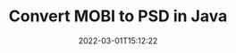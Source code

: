 ---
############################# Static ############################
layout: "auto-gen-conversion"
date: 2022-03-01T15:12:22
draft: false
otherformats: bmp doc docm docx dot dotm dotx epub gif ico jpeg jpg md odt ott pdf png psd rtf tex tif tiff txt xps
breadcrumb: MOBI to PSD in Java

############################# Head ############################
head_title: "Convert MOBI to PSD in Java"
head_description: "MOBI to PSD conversion in Java with a few lines of code. Convert over 160 file formats using the GroupDocs Document Conversion API for Java."

############################# Header ############################
title: "Convert MOBI to PSD in Java"
description: "MOBI to PSD conversion with a few lines of Java code"
bg_image: "https://cms.admin.containerize.com/templates/aspose/App_Themes/V3/images/bg/header1.png"
bg_overlay: false
button:
    enable: true

############################# SubMenu ############################
submenu:
    enable: true

    left:
        img_alt: "GroupDocs.Conversion for Java"
        image: "https://cms.admin.containerize.com/templates/groupdocs/images/product-logos/90x90-noborder/groupdocs-conversion-java.png"
        product: "GroupDocs.Conversion"
        platform: "Java"

    

############################# About ############################
about:
    enable: true
    title: "About GroupDocs.Conversion for Java API"
    content: |
        [GroupDocs.Conversion for Java](https://products.groupdocs.com/conversion/java/) is an advanced file format conversion API for converting between popular image and document formats such as Microsoft Office, OpenDocument, PDF, HTML, email, CAD. and much more with just a few lines of code. The native API automatically detects the formats of the original documents and offers many options for customizing the converted documents. Along with the function of extracting information from a document, it also supports caching of the conversion results to the local disk by default. However, any type of cache storage can be supported by implementing the appropriate interfaces - Amazon S3, Dropbox, Google Drive, Windows Azure, Reddis, or any others.
    

overview:
    enable: true
    content: |
        Convert your MOBI files to PSD files in Java. It only takes a couple of lines of Java code on any platform of your choice, such as Windows, Linux, macOS.
        You can try converting MOBI to PSD for free and evaluate the quality of the conversion results.
        Along with simple file conversion scripts, you can try more sophisticated options for loading the MOBI source file and storing the PSD output.
        
        For example, for the source file MOBI, you can use the following upload options:

        * automatic detection of the file format;
        * specify a password for protected files (if the file format supports it);
        * replace missing fonts to preserve the appearance of the document.

        There are also advanced conversion options for the PSD file:

        * convert a specific page of a document or a range of pages;
        * add a watermark to the converted PSD.

        Once the conversion is complete, you can save the PSD file to your local file path or to any third party storage such as FTP, Amazon S3, Google Drive, Dropbox etc.
        Please note - to convert MOBI to PSD, you do not need to install any additional software, such as MS Office, Open Office, Adobe Acrobat Reader etc. 


############################# Steps ############################
steps:
    enable: true
    title_left: "Steps to Convert MOBI to PSD in Java"
    content_left: |
        [GroupDocs.Conversion](https://products.groupdocs.com/conversion/java/) allows developers to easily convert a MOBI file to PSD with a few lines of code.

        * Create a new instance of the Converter class and upload the file MOBI with the full path
        * Set ConvertOptions for document type to PSD.
        * Call the convert() method and pass the document name (full path) and format (PSD) as a parameter
        
    title_right: "System Requirements"
    content_right: |
        Basic conversion using GroupDocs.Conversion for the Java API can be done with just a few lines of code. Our APIs are supported on all major platforms and operating systems. Before executing the code below, make sure you have the following prerequisites installed on your system.

        * Operating systems: Microsoft Windows, Linux, MacOS
        * Development environment: NetBeans, Intellij IDEA, Eclipse, etc.
        * Java runtime: J2SE 6.0 and above
        * Get the latest GroupDocs.Conversion for Java from [Maven](https://repository.groupdocs.com/webapp/#/artifacts/browse/tree/General/repo/com/groupdocs/groupdocs-conversion)
        
    code: |
        ```java
        // Load source file MOBI for conversion
        Converter converter = new Converter("input.mobi");
        // Prepare conversion options for target format PSD
        ConvertOptions convertOptions = new FileType().fromExtension("psd").getConvertOptions();
        // Convert to PSD format
        converter.convert("output.psd", convertOptions);
        
        ```
        
demos:
    enable: true
    title: "MOBI to PSD Live Demo"
    content: |
       Convert MOBI to PSD now by visiting the [GroupDocs.Conversion App](https://products.groupdocs.app/conversion/family) website. The free demo has the following benefits
       

more_formats:
    enable: true
    title: "Other supported MOBI conversions in Java"
    content: "You can also convert MOBI to many other file formats. Please see the list below."
       
       
back_to_top:
    enable: true
---